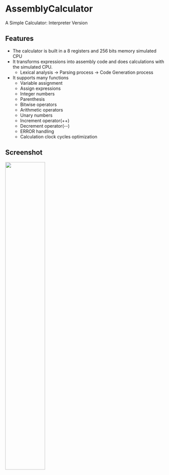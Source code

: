 # AssemblyCalculator
A Simple Calculator: Interpreter Version
## Features
* The calculator is built in a 8 registers and 256 bits memory simulated CPU
* It transforms expressions into assembly code and does calculations with the simulated CPU.
    * Lexical analysis -> Parsing process -> Code Generation process
* It supports many functions
    * Variable assignment
    * Assign expressions
    * Integer numbers
    * Parenthesis
    * Bitwise operators
    * Arithmetic operators
    * Unary numbers
    * Increment operator(++)
    * Decrement operator(-\-)
    * ERROR handling
    * Calculation clock cycles optimization
## Screenshot
<img src="https://camo.githubusercontent.com/0a8b79098ea72cd5d2c423f8b9a9df75ba01b40c40b43a2bc3ec46562cec4b9b/68747470733a2f2f692e696d6775722e636f6d2f793778513675752e706e67" alt="" data-canonical-src="https://i.imgur.com/y7xQ6uu.png" width="50%" height="50%;">
